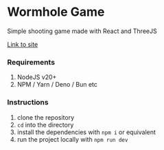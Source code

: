 # Wormhole Game

Simple shooting game made with React and ThreeJS

[Link to site](https://dor-rondel.github.io/wormhole-game/)


### Requirements

1. NodeJS v20+
2. NPM / Yarn / Deno / Bun etc

### Instructions

1. clone the repository
2. `cd` into the directory
3. install the dependencies with `npm i` or equivalent
4. run the project locally with `npm run dev`
